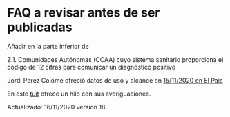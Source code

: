 # FAQ a revisar antes de ser publicadas
Añadir en la parte inferior de 

Z.1. Comunidades Autónomas (CCAA) cuyo sistema sanitario proporciona el código de 12 cifras para comunicar un diagnóstico positivo

Jordi Perez Colome ofreció datos de uso y alcance en [15/11/2020 en El Pais](https://elpais.com/tecnologia/2020-11-14/el-gran-misterio-de-cuanta-gente-ha-usado-realmente-radar-covid.html)

En este [tuit](https://twitter.com/jordipc/status/1327911487244001280) ofrece un hilo con sus averiguaciones. 



Actualizado: 16/11/2020 version 18


